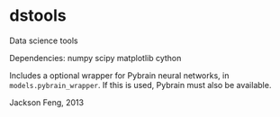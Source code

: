 dstools
======

Data science tools 

Dependencies:
    numpy
    scipy
    matplotlib
    cython

Includes a optional wrapper for Pybrain neural networks, in `models.pybrain_wrapper`.
If this is used, Pybrain must also be available.

Jackson Feng, 2013
